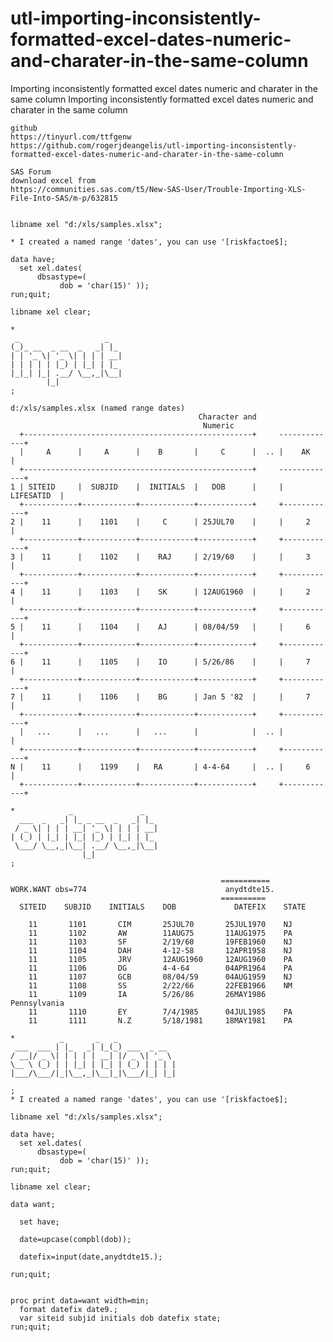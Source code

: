 # utl-importing-inconsistently-formatted-excel-dates-numeric-and-charater-in-the-same-column
Importing inconsistently formatted excel dates numeric and charater in the same column
    Importing inconsistently formatted excel dates numeric and charater in the same column

    github
    https://tinyurl.com/ttfgenw
    https://github.com/rogerjdeangelis/utl-importing-inconsistently-formatted-excel-dates-numeric-and-charater-in-the-same-column

    SAS Forum
    download excel from
    https://communities.sas.com/t5/New-SAS-User/Trouble-Importing-XLS-File-Into-SAS/m-p/632815


    libname xel "d:/xls/samples.xlsx";

    * I created a named range 'dates', you can use '[riskfactoe$];

    data have;
      set xel.dates(
          dbsastype=(
               dob = 'char(15)' ));
    run;quit;

    libname xel clear;

    *
     _                   _
    (_)_ __  _ __  _   _| |_
    | | '_ \| '_ \| | | | __|
    | | | | | |_) | |_| | |_
    |_|_| |_| .__/ \__,_|\__|
            |_|
    ;

    d:/xls/samples.xlsx (named range dates)
                                              Character and
                                               Numeric
      +---------------------------------------------------+     -------------+
      |     A      |     A      |    B       |     C      |  .. |    AK      |
      +---------------------------------------------------+     -------------+
    1 | SITEID     |  SUBJID    |  INITIALS  |   DOB      |     | LIFESATID  |
      +------------+------------+------------+------------+     +------------+
    2 |    11      |    1101    |     C      | 25JUL70    |     |     2      |
      +------------+------------+------------+------------+     +------------+
    3 |    11      |    1102    |    RAJ     | 2/19/60    |     |     3      |
      +------------+------------+------------+------------+     +------------+
    4 |    11      |    1103    |    SK      | 12AUG1960  |     |     2      |
      +------------+------------+------------+------------+     +------------+
    5 |    11      |    1104    |    AJ      | 08/04/59   |     |     6      |
      +------------+------------+------------+------------+     +------------+
    6 |    11      |    1105    |    IO      | 5/26/86    |     |     7      |
      +------------+------------+------------+------------+     +------------+
    7 |    11      |    1106    |    BG      | Jan 5 '82  |     |     7      |
      +------------+------------+------------+------------+     +------------+
      |   ...      |   ...      |   ...      |            |  .. |            |
      +------------+------------+------------+------------+     +------------+
    N |    11      |    1199    |   RA       | 4-4-64     |  .. |     6      |
      +------------+------------+------------+------------+     +------------+

    *            _               _
      ___  _   _| |_ _ __  _   _| |_
     / _ \| | | | __| '_ \| | | | __|
    | (_) | |_| | |_| |_) | |_| | |_
     \___/ \__,_|\__| .__/ \__,_|\__|
                    |_|
    ;

                                                   ===========
    WORK.WANT obs=774                               anydtdte15.
                                                   ==========
      SITEID    SUBJID    INITIALS    DOB             DATEFIX    STATE

        11       1101       CIM       25JUL70       25JUL1970    NJ
        11       1102       AW        11AUG75       11AUG1975    PA
        11       1103       SF        2/19/60       19FEB1960    NJ
        11       1104       DAH       4-12-58       12APR1958    NJ
        11       1105       JRV       12AUG1960     12AUG1960    PA
        11       1106       DG        4-4-64        04APR1964    PA
        11       1107       GCB       08/04/59      04AUG1959    NJ
        11       1108       SS        2/22/66       22FEB1966    NM
        11       1109       IA        5/26/86       26MAY1986    Pennsylvania
        11       1110       EY        7/4/1985      04JUL1985    PA
        11       1111       N.Z       5/18/1981     18MAY1981    PA

    *          _       _   _
     ___  ___ | |_   _| |_(_) ___  _ __
    / __|/ _ \| | | | | __| |/ _ \| '_ \
    \__ \ (_) | | |_| | |_| | (_) | | | |
    |___/\___/|_|\__,_|\__|_|\___/|_| |_|

    ;
    * I created a named range 'dates', you can use '[riskfactoe$];

    libname xel "d:/xls/samples.xlsx";

    data have;
      set xel.dates(
          dbsastype=(
               dob = 'char(15)' ));
    run;quit;

    libname xel clear;

    data want;

      set have;

      date=upcase(compbl(dob));

      datefix=input(date,anydtdte15.);

    run;quit;


    proc print data=want width=min;
      format datefix date9.;
      var siteid subjid initials dob datefix state;
    run;quit;


